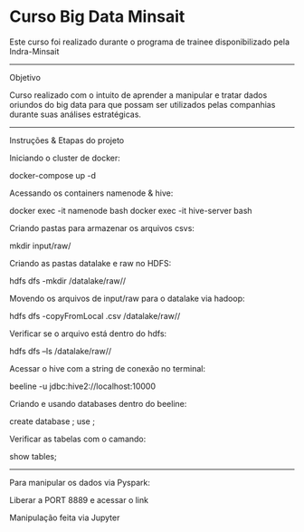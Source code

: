 # Curso Big Data Minsait

Este curso foi realizado durante o programa de trainee disponibilizado pela Indra-Minsait

----------------------------------------------------------------------------------------------

Objetivo 

Curso realizado com o intuito de aprender a manipular e tratar dados oriundos do big data para que possam ser utilizados
pelas companhias durante suas análises estratégicas.

-----------------------------------------------------------------------------------------------

Instruções & Etapas do projeto

Iniciando o cluster de docker:

docker-compose up -d

Acessando os containers namenode & hive:

docker exec -it namenode bash
docker exec -it hive-server bash

Criando pastas para armazenar os arquivos csvs:

mkdir input/raw/<folder>

Criando as pastas datalake e raw no HDFS:

hdfs dfs -mkdir /datalake/raw/<folder>/

Movendo os arquivos de input/raw para o datalake via hadoop:

hdfs dfs -copyFromLocal <file>.csv /datalake/raw/<folder>/ 

Verificar se o arquivo está dentro do hdfs:

hdfs dfs –ls /datalake/raw/<folder>/

Acessar o hive com a string de conexão no terminal:

beeline -u jdbc:hive2://localhost:10000

Criando e usando databases dentro do beeline:

create database <database>;
use <database>;

Verificar as tabelas com o camando:

show tables;

---------------------------------------------------------------------

Para manipular os dados via Pyspark:

Liberar a PORT 8889 e acessar o link

Manipulação feita via Jupyter

